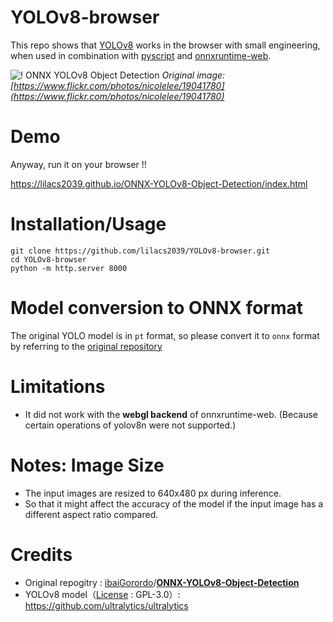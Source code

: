 # YOLOv8-browser

This repo shows that [YOLOv8](https://github.com/ultralytics/ultralytics) works in the browser with small engineering, when used in combination with [pyscript](https://pyscript.net/) and [onnxruntime-web](https://www.npmjs.com/package/onnxruntime-web).

![! ONNX YOLOv8 Object Detection](https://github.com/ibaiGorordo/ONNX-YOLOv8-Object-Detection/raw/main/doc/img/detected_objects.jpg)
*Original image: [https://www.flickr.com/photos/nicolelee/19041780](https://www.flickr.com/photos/nicolelee/19041780)*



# Demo

Anyway, run it on your browser !!

https://lilacs2039.github.io/ONNX-YOLOv8-Object-Detection/index.html



# Installation/Usage
```shell
git clone https://github.com/lilacs2039/YOLOv8-browser.git
cd YOLOv8-browser
python -m http.server 8000
```


# Model conversion to ONNX format

The original YOLO model is in `pt` format, so please convert it to `onnx` format by referring to the [original repository](https://github.com/ibaiGorordo/ONNX-YOLOv8-Object-Detection)



# Limitations

- It did not work with the **webgl backend** of onnxruntime-web. (Because certain operations of yolov8n were not supported.)



# Notes: Image Size

- The input images are resized to 640x480 px during inference.
- So that it might affect the accuracy of the model if the input image has a different aspect ratio compared.



# Credits

- Original repogitry : [ibaiGorordo](https://github.com/ibaiGorordo)/**[ONNX-YOLOv8-Object-Detection](https://github.com/ibaiGorordo/ONNX-YOLOv8-Object-Detection)**
- YOLOv8 model（[License](https://github.com/ultralytics/ultralytics/blob/main/LICENSE) : GPL-3.0）: https://github.com/ultralytics/ultralytics



